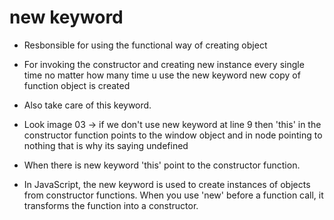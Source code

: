 # new keyword

- Resbonsible for using the functional way of creating object

- For invoking the constructor and creating new instance every single time no matter how many time u use the new keyword new copy of function object is created

- Also take care of this keyword.

- Look image 03 -> if we don't use new keyword at line 9 then 'this' in the constructor function points to the window object and in node pointing to nothing that is why its saying undefined

- When there is new keyword  'this' point to the constructor function.

- In JavaScript, the new keyword is used to create instances of objects from constructor functions. When you use 'new' before a function call, it transforms the function into a constructor.
